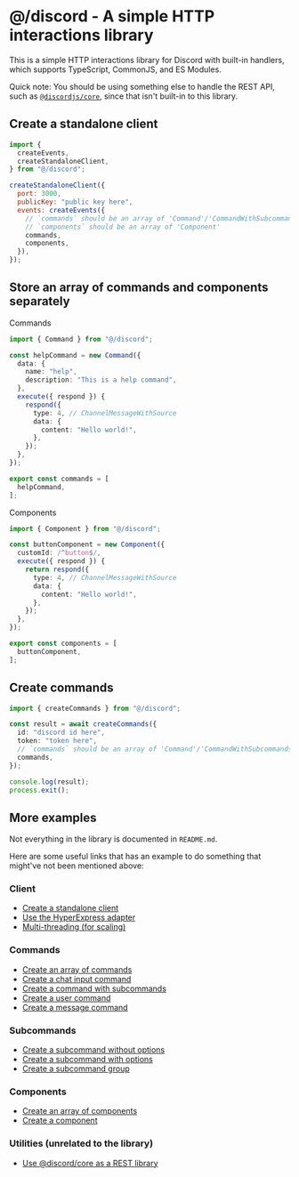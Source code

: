 # @/discord - A simple HTTP interactions library

This is a simple HTTP interactions library for Discord with built-in handlers, which supports TypeScript, CommonJS, and ES Modules.

Quick note: You should be using something else to handle the REST API, such as [`@discordjs/core`](https://github.com/discordjs/discord.js/tree/main/packages/core), since that isn't built-in to this library.

## Create a standalone client

```js
import {
  createEvents,
  createStandaloneClient,
} from "@/discord";

createStandaloneClient({
  port: 3000,
  publicKey: "public key here",
  events: createEvents({
    // `commands` should be an array of 'Command'/'CommandWithSubcommands'
    // `components` should be an array of 'Component'
    commands,
    components,
  }),
});
```

## Store an array of commands and components separately

Commands

```ts
import { Command } from "@/discord";

const helpCommand = new Command({
  data: {
    name: "help",
    description: "This is a help command",
  },
  execute({ respond }) {
    respond({
      type: 4, // ChannelMessageWithSource
      data: {
        content: "Hello world!",
      },
    });
  },
});

export const commands = [
  helpCommand,
];
```

Components

```ts
import { Component } from "@/discord";

const buttonComponent = new Component({
  customId: /^button$/,
  execute({ respond }) {
    return respond({
      type: 4, // ChannelMessageWithSource
      data: {
        content: "Hello world!",
      },
    });
  },
});

export const components = [
  buttonComponent,
];
```

## Create commands

```ts
import { createCommands } from "@/discord";

const result = await createCommands({
  id: "discord id here",
  token: "token here",
  // `commands` should be an array of 'Command'/'CommandWithSubcommands'
  commands,
});

console.log(result);
process.exit();
```

## More examples

Not everything in the library is documented in `README.md`.

Here are some useful links that has an example to do something that might've not been mentioned above:

### Client

- [Create a standalone client](https://github.com/real2two/http-interactions-template/blob/main/apps/example/src/http/listen.ts)
- [Use the HyperExpress adapter](https://github.com/real2two/http-interactions-template/blob/main/packages/discord/src/utils/createStandaloneClient.ts)
- [Multi-threading (for scaling)](https://github.com/real2two/http-interactions-template/blob/main/apps/example/src/http/clusters.ts)

### Commands

- [Create an array of commands](https://github.com/real2two/http-interactions-template/blob/main/apps/example/src/utils/commands.ts)
- [Create a chat input command](https://github.com/real2two/http-interactions-template/blob/main/apps/example/src/commands/command.ts)
- [Create a command with subcommands](https://github.com/real2two/http-interactions-template/blob/main/apps/example/src/commands/subcommand.ts)
- [Create a user command](https://github.com/real2two/http-interactions-template/blob/main/apps/example/src/commands/userRightClick.ts)
- [Create a message command](https://github.com/real2two/http-interactions-template/blob/main/apps/example/src/commands/messageRightClick.ts)

### Subcommands

- [Create a subcommand without options](https://github.com/real2two/http-interactions-template/blob/main/apps/example/src/commands/subcommand/group/hello.ts)
- [Create a subcommand with options](https://github.com/real2two/http-interactions-template/blob/main/apps/example/src/commands/subcommand/options.ts)
- [Create a subcommand group](https://github.com/real2two/http-interactions-template/blob/main/apps/example/src/commands/subcommand/group.ts)

### Components

- [Create an array of components](https://github.com/real2two/http-interactions-template/blob/main/apps/example/src/utils/components.ts)
- [Create a component](https://github.com/real2two/http-interactions-template/blob/main/apps/example/src/components/button.ts)

### Utilities (unrelated to the library)

- [Use @discord/core as a REST library](https://github.com/real2two/http-interactions-template/blob/main/apps/example/src/utils/rest.ts)
